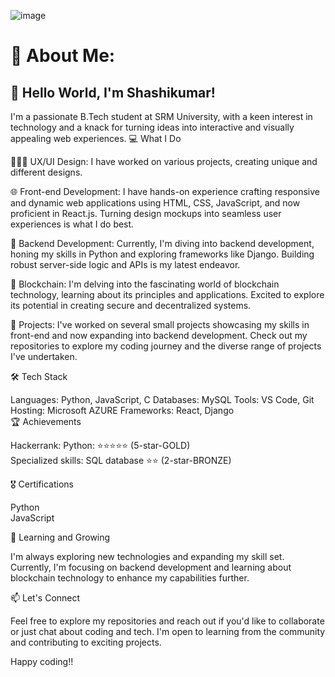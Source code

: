 ![image](https://github.com/Shashikumar-ezhilarasu/Shashikumar-ezhilarasu/assets/152071778/97916e78-05eb-4f8f-aabd-597d7efda486)



# 💫 About Me:
## 👋 Hello World, I'm Shashikumar!

I'm a passionate B.Tech student at SRM University, with a keen interest in technology and a knack for turning ideas into interactive and visually appealing web experiences.
💻 What I Do

🧑🏻‍🎨 UX/UI Design: I have worked on various projects, creating unique and different designs.

🌐 Front-end Development: I have hands-on experience crafting responsive and dynamic web applications using HTML, CSS, JavaScript, and now proficient in React.js. Turning design mockups into seamless user experiences is what I do best.

🔧 Backend Development: Currently, I'm diving into backend development, honing my skills in Python and exploring frameworks like Django. Building robust server-side logic and APIs is my latest endeavor.

🔗 Blockchain: I'm delving into the fascinating world of blockchain technology, learning about its principles and applications. Excited to explore its potential in creating secure and decentralized systems.

🚀 Projects: I've worked on several small projects showcasing my skills in front-end and now expanding into backend development. Check out my repositories to explore my coding journey and the diverse range of projects I've undertaken.

🛠️ Tech Stack

Languages: Python, JavaScript, C
Databases: MySQL
Tools: VS Code, Git
Hosting: Microsoft AZURE
Frameworks: React, Django
<br>
🏆 Achievements

Hackerrank:
Python: ⭐️⭐️⭐️⭐️⭐️ (5-star-GOLD) <br>
Specialized skills: SQL database ⭐️⭐️ (2-star-BRONZE)

🎖️ Certifications

Python <br>
JavaScript

🌱 Learning and Growing

I'm always exploring new technologies and expanding my skill set. Currently, I'm focusing on backend development and learning about blockchain technology to enhance my capabilities further.

📫 Let's Connect

Feel free to explore my repositories and reach out if you'd like to collaborate or just chat about coding and tech. I'm open to learning from the community and contributing to exciting projects.

Happy coding!!





